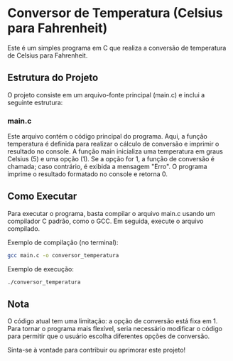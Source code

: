 # Conversor de Temperatura (Celsius para Fahrenheit)
Este é um simples programa em C que realiza a conversão de temperatura de Celsius para Fahrenheit.
## Estrutura do Projeto
O projeto consiste em um arquivo-fonte principal (main.c) e inclui a seguinte estrutura:
### main.c
Este arquivo contém o código principal do programa. Aqui, a função temperatura é definida para realizar o cálculo de conversão e imprimir o resultado no console. A função main inicializa uma temperatura em graus Celsius (5) e uma opção (1). Se a opção for 1, a função de conversão é chamada; caso contrário, é exibida a mensagem "Erro". O programa imprime o resultado formatado no console e retorna 0.
## Como Executar
Para executar o programa, basta compilar o arquivo main.c usando um compilador C padrão, como o GCC. Em seguida, execute o arquivo compilado.

Exemplo de compilação (no terminal):
``` bash
gcc main.c -o conversor_temperatura
```
Exemplo de execução:
``` bash
./conversor_temperatura
```
## Nota
O código atual tem uma limitação: a opção de conversão está fixa em 1. Para tornar o programa mais flexível, seria necessário modificar o código para permitir que o usuário escolha diferentes opções de conversão.

Sinta-se à vontade para contribuir ou aprimorar este projeto!
